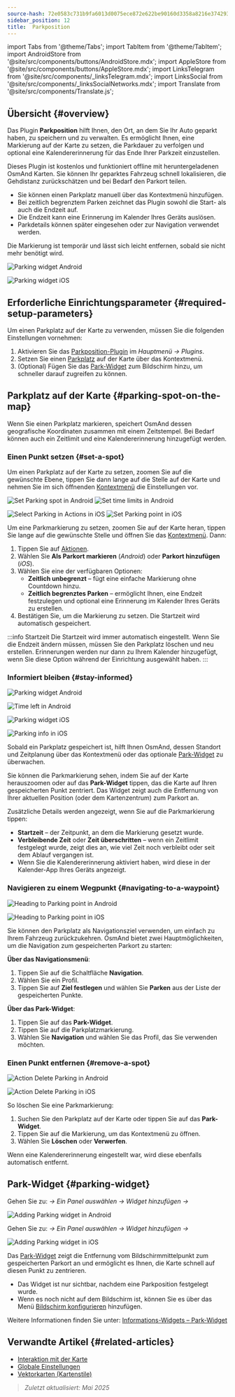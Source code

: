 ```yaml
---
source-hash: 72e0583c731b9fa6013d0075ece872e622be90160d3358a8216e374293cf5f00
sidebar_position: 12
title:  Parkposition
---
```

import Tabs from '@theme/Tabs';
import TabItem from '@theme/TabItem';
import AndroidStore from '@site/src/components/buttons/AndroidStore.mdx';
import AppleStore from '@site/src/components/buttons/AppleStore.mdx';
import LinksTelegram from '@site/src/components/_linksTelegram.mdx';
import LinksSocial from '@site/src/components/_linksSocialNetworks.mdx';
import Translate from '@site/src/components/Translate.js';



## Übersicht {#overview}

Das Plugin **Parkposition** hilft Ihnen, den Ort, an dem Sie Ihr Auto geparkt haben, zu speichern und zu verwalten. Es ermöglicht Ihnen, eine Markierung auf der Karte zu setzen, die Parkdauer zu verfolgen und optional eine Kalendererinnerung für das Ende Ihrer Parkzeit einzustellen.

Dieses Plugin ist kostenlos und funktioniert offline mit heruntergeladenen OsmAnd Karten. Sie können Ihr geparktes Fahrzeug schnell lokalisieren, die Gehdistanz zurückschätzen und bei Bedarf den Parkort teilen.

- Sie können einen Parkplatz manuell über das Kontextmenü hinzufügen.
- Bei zeitlich begrenztem Parken zeichnet das Plugin sowohl die Start- als auch die Endzeit auf.
- Die Endzeit kann eine Erinnerung im Kalender Ihres Geräts auslösen.
- Parkdetails können später eingesehen oder zur Navigation verwendet werden.

Die Markierung ist temporär und lässt sich leicht entfernen, sobald sie nicht mehr benötigt wird.

<Tabs groupId="operating-systems">

<TabItem value="android" label="Android">

![Parking widget Android](@site/static/img/plugins/parking/parking_widget_android.png)

</TabItem>

<TabItem value="ios" label="iOS">

![Parking widget iOS](@site/static/img/plugins/parking/parking_widget_ios.png)

</TabItem>

</Tabs>


## Erforderliche Einrichtungsparameter {#required-setup-parameters}

Um einen Parkplatz auf der Karte zu verwenden, müssen Sie die folgenden Einstellungen vornehmen:

1. Aktivieren Sie das [Parkposition-Plugin](../plugins/index.md#enable--disable) im *Hauptmenü → Plugins*.
2. Setzen Sie einen [Parkplatz](#set-a-spot) auf der Karte über das Kontextmenü.
3. (Optional) Fügen Sie das [Park-Widget](#parking-widget) zum Bildschirm hinzu, um schneller darauf zugreifen zu können.


## Parkplatz auf der Karte {#parking-spot-on-the-map}

Wenn Sie einen Parkplatz markieren, speichert OsmAnd dessen geografische Koordinaten zusammen mit einem Zeitstempel. Bei Bedarf können auch ein Zeitlimit und eine Kalendererinnerung hinzugefügt werden.


### Einen Punkt setzen {#set-a-spot}

Um einen Parkplatz auf der Karte zu setzen, zoomen Sie auf die gewünschte Ebene, tippen Sie dann lange auf die Stelle auf der Karte und nehmen Sie im sich öffnenden [Kontextmenü](../map/map-context-menu.md) die Einstellungen vor.

<Tabs groupId="operating-systems">

<TabItem value="android" label="Android">

![Set Parking spot in Android](@site/static/img/plugins/parking/and_set_p_point_limit.png) ![Set time limits in Android](@site/static/img/plugins/parking/and_set_p_point4_.png)

</TabItem>

<TabItem value="ios" label="iOS">

![Select Parking in Actions in iOS](@site/static/img/plugins/parking/ios_set_p_point2.png)  ![Set Parking point in iOS](@site/static/img/plugins/parking/ios_set_p_point3_-2.png)

</TabItem>

</Tabs>

Um eine Parkmarkierung zu setzen, zoomen Sie auf der Karte heran, tippen Sie lange auf die gewünschte Stelle und öffnen Sie das [Kontextmenü](../map/map-context-menu.md). Dann:

1. Tippen Sie auf [Aktionen](../map/map-context-menu#actions).
2. Wählen Sie **Als Parkort markieren** (*Android*) oder **Parkort hinzufügen** (*iOS*).
3. Wählen Sie eine der verfügbaren Optionen:
   - **Zeitlich unbegrenzt** – fügt eine einfache Markierung ohne Countdown hinzu.
   - **Zeitlich begrenztes Parken** – ermöglicht Ihnen, eine Endzeit festzulegen und optional eine Erinnerung im Kalender Ihres Geräts zu erstellen.
4. Bestätigen Sie, um die Markierung zu setzen. Die Startzeit wird automatisch gespeichert.

:::info Startzeit
Die Startzeit wird immer automatisch eingestellt. Wenn Sie die Endzeit ändern müssen, müssen Sie den Parkplatz löschen und neu erstellen. Erinnerungen werden nur dann zu Ihrem Kalender hinzugefügt, wenn Sie diese Option während der Einrichtung ausgewählt haben.
:::


### Informiert bleiben {#stay-informed}

<Tabs groupId="operating-systems">

<TabItem value="android" label="Android">

![Parking widget Android](@site/static/img/plugins/parking/parking_widget_android.png)

![Time left in Android](@site/static/img/plugins/parking/and_parking_info_left.png)

</TabItem>

<TabItem value="ios" label="iOS">

![Parking widget iOS](@site/static/img/plugins/parking/parking_widget_ios.png)

![Parking info in iOS](@site/static/img/plugins/parking/ios_parking_info.png)


</TabItem>

</Tabs>

Sobald ein Parkplatz gespeichert ist, hilft Ihnen OsmAnd, dessen Standort und Zeitplanung über das Kontextmenü oder das optionale [Park-Widget](#parking-widget) zu überwachen.

Sie können die Parkmarkierung sehen, indem Sie auf der Karte herauszoomen oder auf das **Park-Widget** tippen, das die Karte auf Ihren gespeicherten Punkt zentriert. Das Widget zeigt auch die Entfernung von Ihrer aktuellen Position (oder dem Kartenzentrum) zum Parkort an.

Zusätzliche Details werden angezeigt, wenn Sie auf die Parkmarkierung tippen:

- **Startzeit** – der Zeitpunkt, an dem die Markierung gesetzt wurde.
- **Verbleibende Zeit** oder **Zeit überschritten** – wenn ein Zeitlimit festgelegt wurde, zeigt dies an, wie viel Zeit noch verbleibt oder seit dem Ablauf vergangen ist.
- Wenn Sie die Kalendererinnerung aktiviert haben, wird diese in der Kalender-App Ihres Geräts angezeigt.


### Navigieren zu einem Wegpunkt {#navigating-to-a-waypoint}

<Tabs groupId="operating-systems">

<TabItem value="android" label="Android">

![Heading to Parking point in Android](@site/static/img/plugins/parking/and_navigating_to_parking.png)

</TabItem>

<TabItem value="ios" label="iOS">

![Heading to Parking point in iOS](@site/static/img/plugins/parking/ios_going_to_parking.png)

</TabItem>

</Tabs>

Sie können den Parkplatz als Navigationsziel verwenden, um einfach zu Ihrem Fahrzeug zurückzukehren. OsmAnd bietet zwei Hauptmöglichkeiten, um die Navigation zum gespeicherten Parkort zu starten:

**Über das Navigationsmenü**:

  1. Tippen Sie auf die Schaltfläche **Navigation**.
  2. Wählen Sie ein Profil.
  3. Tippen Sie auf **Ziel festlegen** und wählen Sie **Parken** aus der Liste der gespeicherten Punkte.

**Über das Park-Widget**:

  1. Tippen Sie auf das **Park-Widget**.
  2. Tippen Sie auf die Parkplatzmarkierung.
  3. Wählen Sie **Navigation** und wählen Sie das Profil, das Sie verwenden möchten.


### Einen Punkt entfernen {#remove-a-spot}

<Tabs groupId="operating-systems">

<TabItem value="android" label="Android">

![Action Delete Parking in Android](@site/static/img/map/context_menu_limited_parking.png)

</TabItem>

<TabItem value="ios" label="iOS">

<!-- ![Action Delete Parking in Android](@site/static/img/map/context_menu_limited_parking.png) -->

![Action Delete Parking in iOS](@site/static/img/map/context_menu_limited_parking_ios.png)

</TabItem>

</Tabs>

So löschen Sie eine Parkmarkierung:

1. Suchen Sie den Parkplatz auf der Karte oder tippen Sie auf das **Park-Widget**.
2. Tippen Sie auf die Markierung, um das Kontextmenü zu öffnen.
3. Wählen Sie **Löschen** oder **Verwerfen**.

Wenn eine Kalendererinnerung eingestellt war, wird diese ebenfalls automatisch entfernt.


## Park-Widget {#parking-widget}

<Tabs groupId="operating-systems">

<TabItem value="android" label="Android">

Gehen Sie zu: *<Translate android="true" ids="shared_string_menu,map_widget_config"/> → Ein Panel auswählen → Widget hinzufügen → <Translate android="true" ids="map_widget_parking"/>*

![Adding Parking widget in Android](@site/static/img/plugins/parking/and_adding_parking_widget_andr.png)

</TabItem>

<TabItem value="ios" label="iOS">

Gehen Sie zu: *<Translate ios="true" ids="shared_string_menu,layer_map_appearance"/> → Ein Panel auswählen → Widget hinzufügen → <Translate ios="true" ids="parking_place"/>*

![Adding Parking widget in iOS](@site/static/img/plugins/parking/ios_adding_parking_widget-2.png)

</TabItem>

</Tabs>

Das [Park-Widget](../widgets/info-widgets.md#parking-widget) zeigt die Entfernung vom Bildschirmmittelpunkt zum gespeicherten Parkort an und ermöglicht es Ihnen, die Karte schnell auf diesen Punkt zu zentrieren.

- Das Widget ist nur sichtbar, nachdem eine Parkposition festgelegt wurde.
- Wenn es noch nicht auf dem Bildschirm ist, können Sie es über das Menü [Bildschirm konfigurieren](../widgets/configure-screen.md) hinzufügen.

Weitere Informationen finden Sie unter: [Informations-Widgets – Park-Widget](https://osmand.net/docs/user/widgets/info-widgets#parking-widget)


## Verwandte Artikel {#related-articles}

- [Interaktion mit der Karte](../../user/map/interact-with-map.md)
- [Globale Einstellungen](../../user/personal/global-settings.md)
- [Vektorkarten (Kartenstile)](../../user/map/vector-maps.md)

> *Zuletzt aktualisiert: Mai 2025*